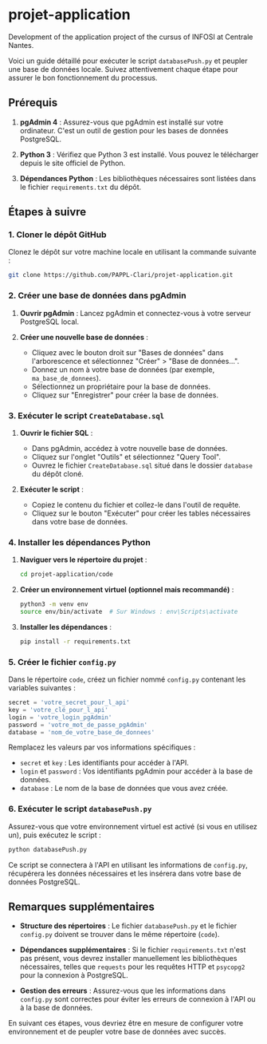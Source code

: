 # projet-application
Development of the application project of the cursus of INFOSI at Centrale Nantes.

Voici un guide détaillé pour exécuter le script `databasePush.py` et peupler une base de données locale. Suivez attentivement chaque étape pour assurer le bon fonctionnement du processus.

## Prérequis

1. **pgAdmin 4** : Assurez-vous que pgAdmin est installé sur votre ordinateur. C'est un outil de gestion pour les bases de données PostgreSQL.

2. **Python 3** : Vérifiez que Python 3 est installé. Vous pouvez le télécharger depuis le site officiel de Python.

3. **Dépendances Python** : Les bibliothèques nécessaires sont listées dans le fichier `requirements.txt` du dépôt.

## Étapes à suivre

### 1. Cloner le dépôt GitHub

Clonez le dépôt sur votre machine locale en utilisant la commande suivante :

```bash
git clone https://github.com/PAPPL-Clari/projet-application.git
```

### 2. Créer une base de données dans pgAdmin

1. **Ouvrir pgAdmin** : Lancez pgAdmin et connectez-vous à votre serveur PostgreSQL local.

2. **Créer une nouvelle base de données** :
   - Cliquez avec le bouton droit sur "Bases de données" dans l'arborescence et sélectionnez "Créer" > "Base de données...".
   - Donnez un nom à votre base de données (par exemple, `ma_base_de_donnees`).
   - Sélectionnez un propriétaire pour la base de données.
   - Cliquez sur "Enregistrer" pour créer la base de données.

### 3. Exécuter le script `CreateDatabase.sql`

1. **Ouvrir le fichier SQL** :
   - Dans pgAdmin, accédez à votre nouvelle base de données.
   - Cliquez sur l'onglet "Outils" et sélectionnez "Query Tool".
   - Ouvrez le fichier `CreateDatabase.sql` situé dans le dossier `database` du dépôt cloné.

2. **Exécuter le script** :
   - Copiez le contenu du fichier et collez-le dans l'outil de requête.
   - Cliquez sur le bouton "Exécuter" pour créer les tables nécessaires dans votre base de données.

### 4. Installer les dépendances Python

1. **Naviguer vers le répertoire du projet** :

   ```bash
   cd projet-application/code
   ```

2. **Créer un environnement virtuel (optionnel mais recommandé)** :

   ```bash
   python3 -m venv env
   source env/bin/activate  # Sur Windows : env\Scripts\activate
   ```

3. **Installer les dépendances** :

   ```bash
   pip install -r requirements.txt
   ```

### 5. Créer le fichier `config.py`

Dans le répertoire `code`, créez un fichier nommé `config.py` contenant les variables suivantes :

```python
secret = 'votre_secret_pour_l_api'
key = 'votre_clé_pour_l_api'
login = 'votre_login_pgAdmin'
password = 'votre_mot_de_passe_pgAdmin'
database = 'nom_de_votre_base_de_donnees'
```

Remplacez les valeurs par vos informations spécifiques :

- `secret` et `key` : Les identifiants pour accéder à l'API.
- `login` et `password` : Vos identifiants pgAdmin pour accéder à la base de données.
- `database` : Le nom de la base de données que vous avez créée.

### 6. Exécuter le script `databasePush.py`

Assurez-vous que votre environnement virtuel est activé (si vous en utilisez un), puis exécutez le script :

```bash
python databasePush.py
```

Ce script se connectera à l'API en utilisant les informations de `config.py`, récupérera les données nécessaires et les insérera dans votre base de données PostgreSQL.

## Remarques supplémentaires

- **Structure des répertoires** : Le fichier `databasePush.py` et le fichier `config.py` doivent se trouver dans le même répertoire (`code`).

- **Dépendances supplémentaires** : Si le fichier `requirements.txt` n'est pas présent, vous devrez installer manuellement les bibliothèques nécessaires, telles que `requests` pour les requêtes HTTP et `psycopg2` pour la connexion à PostgreSQL.

- **Gestion des erreurs** : Assurez-vous que les informations dans `config.py` sont correctes pour éviter les erreurs de connexion à l'API ou à la base de données.

En suivant ces étapes, vous devriez être en mesure de configurer votre environnement et de peupler votre base de données avec succès. 
